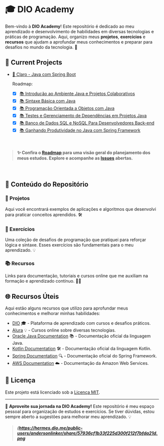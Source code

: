 # 🎓 DIO Academy

Bem-vindo à **DIO Academy**! Este repositório é dedicado ao meu aprendizado e desenvolvimento de habilidades em diversas tecnologias e práticas de programação. Aqui, organizo meus **projetos**, **exercícios** e **recursos** que ajudam a aprofundar meus conhecimentos e preparar para desafios no mundo da tecnologia. 🚀


## 🚀 Current Projects

- [📢 Claro - Java com Spring Boot](https://github.com/DIOAcad/.github/issues/1)

    Roadmap:
    - [x] [📚 Introdução ao Ambiente Java e Projetos Colaborativos](https://github.com/DIOAcad/.github/issues/2)
    - [x] [📚 Sintaxe Básica com Java](https://github.com/DIOAcad/.github/issues/3)
    - [x] [📚 Programação Orientada a Objetos com Java](https://github.com/DIOAcad/.github/issues/4)
    - [x] [📚 Testes e Gerenciamento de Dependências em Projetos Java](https://github.com/DIOAcad/.github/issues/5)
    - [x] [📚 Banco de Dados SQL e NoSQL Para Desenvolvedores Back-end](https://github.com/DIOAcad/.github/issues/6)
    - [x] [📚 Ganhando Produtividade no Java com Spring Framework](https://github.com/DIOAcad/.github/issues/7)
    
<br/>

> #### ✨ Confira o [Roadmap](https://github.com/orgs/DIOAcad/projects/3) para uma visão geral do planejamento dos meus estudos. Explore e acompanhe as [Issues](https://github.com/orgs/DIOAcad/projects/2) abertas.

<br/>

## 📂 Conteúdo do Repositório

### 🔨 Projetos
Aqui você encontrará exemplos de aplicações e algoritmos que desenvolvi para praticar conceitos aprendidos. 🛠️

### 🧩 Exercícios
Uma coleção de desafios de programação que pratiquei para reforçar lógica e sintaxe. Esses exercícios são fundamentais para o meu aprendizado. 💡

### 📚 Recursos
Links para documentação, tutoriais e cursos online que me auxiliam na formação e aprendizado contínuo. 📖🔗

## 🌐 Recursos Úteis

Aqui estão alguns recursos que utilizo para aprofundar meus conhecimentos e melhorar minhas habilidades:

- [DIO](https://www.dio.me/) 🎓 - Plataforma de aprendizado com cursos e desafios práticos.
- [Alura](https://www.alura.com.br/) 💡 - Cursos online sobre diversas tecnologias.
- [Oracle Java Documentation](https://docs.oracle.com/en/java/) 📚 - Documentação oficial da linguagem Java.
- [Kotlin Documentation](https://kotlinlang.org/docs/home.html) 🛠️ - Documentação oficial da linguagem Kotlin.
- [Spring Documentation](https://spring.io/docs) 🔍 - Documentação oficial do Spring Framework.
- [AWS Documentation](https://aws.amazon.com/documentation/) ☁️ - Documentação da Amazon Web Services.

## 📜 Licença

Este projeto está licenciado sob a [Licença MIT](LICENSE).

---

🚀 **Aproveite sua jornada na DIO Academy!** Este repositório é meu espaço pessoal para organização de estudos e exercícios. Se tiver dúvidas, estou sempre aberto a sugestões para melhorar meu aprendizado. 💡

> ##### (https://hermes.dio.me/public-users/andersonlinker/share/57936cf1b33f225d300f212f7bfda21d.png
